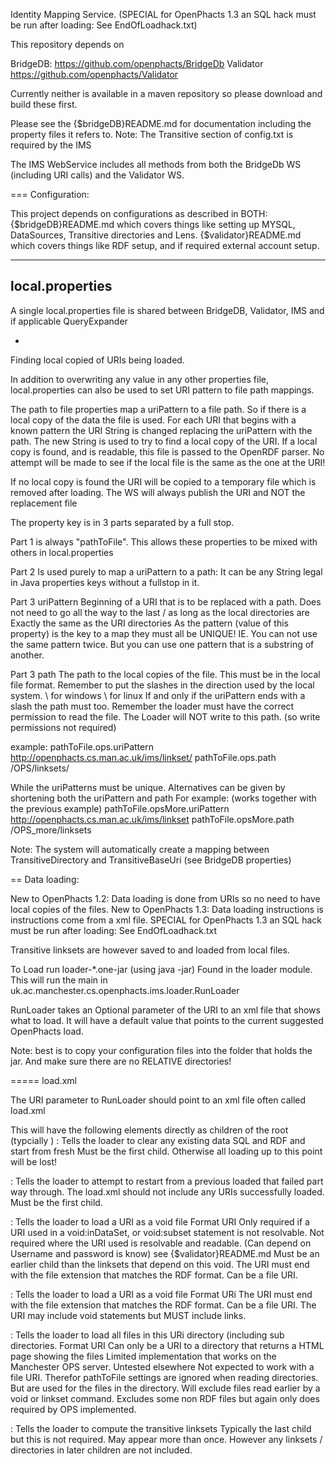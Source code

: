 Identity Mapping Service.
(SPECIAL for OpenPhacts 1.3 an SQL hack must be run after loading: See EndOfLoadhack.txt)

This repository depends on 

BridgeDB: https://github.com/openphacts/BridgeDb
Validator https://github.com/openphacts/Validator

Currently neither is available in a maven repository so please download and build these first.

Please see the {$bridgeDB}README.md for documentation including the property files it refers to.
Note: The Transitive section of config.txt is required by the IMS

The IMS WebService includes all methods from both the BridgeDb WS (including URI calls) and the Validator WS.

===
Configuration:

This project depends on configurations as described in BOTH:
{$bridgeDB}README.md which covers things like setting up MYSQL, DataSources, Transitive directories and Lens.
{$validator}README.md which covers things like RDF setup, and if required external account setup.

----
local.properties
-
A single local.properties file is shared between BridgeDB, Validator, IMS and if applicable QueryExpander

-
Finding local copied of URIs being loaded.

In addition to overwriting any value in any other properties file, local.properties can also be used to set URI pattern to file path mappings.

The path to file properties map a uriPattern to a file path.
So if there is a local copy of the data the file is used.
For each URI that begins with a known pattern the URI String is changed replacing the uriPattern with the path.
The new String is used to try to find a local copy of the URI.
If a local copy is found, and is readable, this file is passed to the OpenRDF parser.
No attempt will be made to see if the local file is the same as the one at the URI!

If no local copy is found the URI will be copied to a temporary file which is removed after loading.
The WS will always publish the URI and NOT the replacement file

The property key is in 3 parts separated by a full stop.

Part 1 is always "pathToFile". This allows these properties to be mixed with others in local.properties

Part 2 Is used purely to map a uriPattern to a path: 
    It can be any String legal in Java properties keys without a fullstop in it.

Part 3 uriPattern
    Beginning of a URI that is to be replaced with a path.
    Does not need to go all the way to the last / as long as the local directories are Exactly the same as the URI directories
    As the pattern (value of this property) is the key to a map they must all be UNIQUE! 
        IE. You can not use the same pattern twice. But you can use one pattern that is a substring of another.
        
Part 3 path
    The path to the local copies of the file.
    This must be in the local file format.
    Remember to put the slashes in the direction used by the local system.
         \ for windows   \ for linux
    If and only if the uriPattern ends with a slash the path must too.
    Remember the loader must have the correct permission to read the file.
    The Loader will NOT write to this path. (so write permissions not required)
    
example:
pathToFile.ops.uriPattern    http://openphacts.cs.man.ac.uk/ims/linkset/
pathToFile.ops.path          /OPS/linksets/

While the uriPatterns must be unique. Alternatives can be given by shortening both the uriPattern and path
For example: (works together with the previous example)
pathToFile.opsMore.uriPattern    http://openphacts.cs.man.ac.uk/ims/linkset
pathToFile.opsMore.path          /OPS_more/linksets

Note: The system will automatically create a mapping between TransitiveDirectory and TransitiveBaseUri (see BridgeDB properties)

==
Data loading:

New to OpenPhacts 1.2: Data loading is done from URIs so no need to have local copies of the files.
New to OpenPhacts 1.3: Data loading instructions is instructions come from a xml file.
SPECIAL for OpenPhacts 1.3 an SQL hack must be run after loading: See EndOfLoadhack.txt

Transitive linksets are however saved to and loaded from local files.

To Load run loader-*.one-jar (using java -jar)
Found in the loader module.
This will run the main in uk.ac.manchester.cs.openphacts.ims.loader.RunLoader

RunLoader takes an Optional parameter of the URI to an xml file that shows what to load.
It will have a default value that points to the current suggested OpenPhacts load.

Note: best is to copy your configuration files into the folder that holds the jar.
And make sure there are no RELATIVE directories!

=====
load.xml 

The URI parameter to RunLoader should point to an xml file often called load.xml

This will have the following elements directly as children of the root (typcially <loadSteps>)
<clearAll/>  : Tells the loader to clear any existing data SQL and RDF and start from fresh
               Must be the first child. Otherwise all loading up to this point will be lost!
               
<recover/>   : Tells the loader to attempt to restart from a previous loaded that failed part way through.
               The load.xml should not include any URIs successfully loaded.
               Must be the first child.
               
<void>       : Tells the loader to load a URI as a void file
               Format <void>URI</void>
               Only required if a URI used in a void:inDataSet, or void:subset statement is not resolvable.
               Not required where the URI used is resolvable and readable. 
                    (Can depend on Username and password is know) see {$validator}README.md
               Must be an earlier child than the linksets that depend on this void.
               The URI must end with the file extension that matches the RDF format.
               Can be a file URI.
               
<linkset>    : Tells the loader to load a URI as a void file
               Format <linkset>URi</linkset>
               The URI must end with the file extension that matches the RDF format.
               Can be a file URI.
               The URI may include void statements but MUST include links.
               
<directory>  : Tells the loader to load all files in this URi directory (including sub directories.
               Format <directory>URI</directory>
               Can only be a URI to a directory that returns a HTML page showing the files
               Limited implementation that works on the Manchester OPS server. Untested elsewhere
               Not expected to work with a file URI.
               Therefor pathToFile settings are ignored when reading directories. But are used for the files in the directory.
               Will exclude files read earlier by a void or linkset command.
               Excludes some non RDF files but again only does required by OPS implemented.
               
<doTransitive/> : Tells the loader to compute the transitive linksets
               Typically the last child but this is not required.
               May appear more than once.
               However any linksets / directories in later children are not included.
 
 